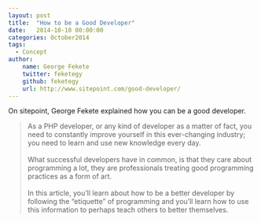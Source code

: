 ```yaml
---
layout: post
title:  "How to be a Good Developer"
date:   2014-10-10 00:00:00
categories: October2014
tags:
  - Concept
author:
    name: George Fekete
    twitter: feketegy
    github: feketegy
    url: http://www.sitepoint.com/good-developer/
---
```

On sitepoint, George Fekete explained how you can be a good developer.

> As a PHP developer, or any kind of developer as a matter of fact, you need to constantly improve yourself in this ever-changing industry; you need to learn and use new knowledge every day.
> <br/><br/>
> What successful developers have in common, is that they care about programming a lot, they are professionals treating good programming practices as a form of art.
> <br/><br/>
> In this article, you’ll learn about how to be a better developer by following the “etiquette” of programming and you’ll learn how to use this information to perhaps teach others to better themselves.
